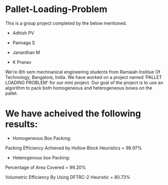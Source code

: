 # Pallet-Loading-Problem

This is a group project completed by the below mentioned.


* Adhish PV

* Pannaga S

* Janardhan M

* K Pranav

We're 6th sem mechnanical engineering students from Ramaiah Institue Of Technology, Bangalore, India. We have worked on a project named 'PALLET LOADING PROBLEM' for our mini project. Our goal of the project is to use an algorithm to pack both homogeneous and heterogeneous boxes on the pallet.

# We have acheived the following results:

* Homogeneous Box Packing:

Packing Efficiency Achieved by Hollow Block Heuristics = 98.97%

* Heterogenous box Packing:

Percentage of Area Covered = 99.20%

Volumetric Efficiency By Using DFTRC-2 Heuristic = 80.73%

